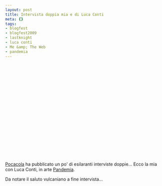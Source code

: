 ```yaml
--- 
layout: post
title: Intervista doppia mia e di Luca Conti
meta: {}
tags: 
- blogfest
- blogfest2009
- lastknight
- luca conti
- Me &amp; The Web
- pandemia
---
```

<object width="400" height="300"><param name="allowfullscreen" value="true" /><param name="allowscriptaccess" value="always" /><param name="movie" value="http://vimeo.com/moogaloop.swf?clip_id=6954343&amp;server=vimeo.com&amp;show_title=1&amp;show_byline=1&amp;show_portrait=0&amp;color=&amp;fullscreen=1" /><embed src="http://vimeo.com/moogaloop.swf?clip_id=6954343&amp;server=vimeo.com&amp;show_title=1&amp;show_byline=1&amp;show_portrait=0&amp;color=&amp;fullscreen=1" type="application/x-shockwave-flash" allowfullscreen="true" allowscriptaccess="always" width="400" height="300"></embed></object>  

[Pocacola](http://www.pocacola.com/2009/10/08/intervista-doppia-andrea-beggi-fran-luca-conti-matteo-flora/) ha pubblicato un po' di esilaranti interviste doppie... Ecco la mia con Luca Conti, in arte [Pandemia](http://pandemia.info).  
  
Da notare il saluto vulcaniano a fine intervista...   
